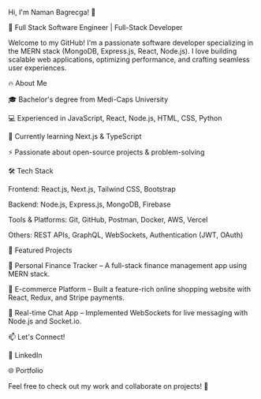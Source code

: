 Hi, I'm Naman Bagrecga! 👋

🚀 Full Stack Software Engineer | Full-Stack Developer

Welcome to my GitHub! I'm a passionate software developer specializing in the MERN stack (MongoDB, Express.js, React, Node.js). I love building scalable web applications, optimizing performance, and crafting seamless user experiences.

🔥 About Me

🎓 Bachelor's degree from Medi-Caps University

💻 Experienced in JavaScript, React, Node.js, HTML, CSS, Python

🌱 Currently learning Next.js & TypeScript

⚡ Passionate about open-source projects & problem-solving

🛠️ Tech Stack

Frontend: React.js, Next.js, Tailwind CSS, Bootstrap

Backend: Node.js, Express.js, MongoDB, Firebase

Tools & Platforms: Git, GitHub, Postman, Docker, AWS, Vercel

Others: REST APIs, GraphQL, WebSockets, Authentication (JWT, OAuth)

📌 Featured Projects

🔹 Personal Finance Tracker – A full-stack finance management app using MERN stack.

🔹 E-commerce Platform – Built a feature-rich online shopping website with React, Redux, and Stripe payments.

🔹 Real-time Chat App – Implemented WebSockets for live messaging with Node.js and Socket.io.

📫 Let's Connect!

💼 LinkedIn

🌐 Portfolio

Feel free to check out my work and collaborate on projects! 🚀
